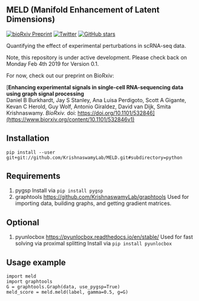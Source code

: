 ## MELD (Manifold Enhancement of Latent Dimensions)

[![bioRxiv Preprint](https://zenodo.org/badge/DOI/10.1101/532846.svg)](https://www.biorxiv.org/content/10.1101/532846v1)
[![Twitter](https://img.shields.io/twitter/follow/KrishnaswamyLab.svg?style=social&label=Follow)](https://twitter.com/KrishnaswamyLab)
[![GitHub stars](https://img.shields.io/github/stars/KrishnaswamyLab/scprep.svg?style=social&label=Stars)](https://github.com/KrishnaswamyLab/MELD/)

Quantifying the effect of experimental perturbations in scRNA-seq data. 

Note, this repository is under active development. Please check back on Monday Feb 4th 2019 for Version 0.1.  

For now, check out our preprint on BioRxiv: 
  
[**Enhancing experimental signals in single-cell RNA-sequencing data using graph signal processing**  
Daniel B Burkhardt, Jay S Stanley, Ana Luisa Perdigoto, Scott A Gigante, Kevan C Herold, Guy Wolf, Antonio Giraldez, David van Dijk, Smita Krishnaswamy. *BioRxiv.* doi: https://doi.org/10.1101/532846](https://www.biorxiv.org/content/10.1101/532846v1)

## Installation

```
pip install --user git+git://github.com/KrishnaswamyLab/MELD.git#subdirectory=python
```

## Requirements
1. pygsp
	Install via
	`pip install pygsp`
2. graphtools
	https://github.com/KrishnaswamyLab/graphtools
	Used for importing data, building graphs, and getting gradient matrices.


## Optional

1. pyunlocbox
	https://pyunlocbox.readthedocs.io/en/stable/
	Used for fast solving via proximal splitting
	Install via
	`pip install pyunlocbox`


## Usage example

```
import meld
import graphtools
G = graphtools.Graph(data, use_pygsp=True)
meld_score = meld.meld(label, gamma=0.5, g=G)
```
